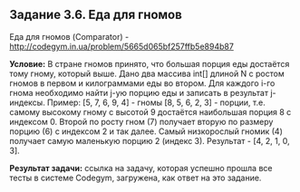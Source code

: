 **Задание 3.6. Еда для гномов**
---------------------
Еда для гномов (Comparator) - http://codegym.in.ua/problem/5665d065bf257ffb5e894b87

**Условие:** В стране гномов принято, что большая порция еды достаётся тому гному, который выше. Дано два массива int[] длиной N с ростом гномов в первом и килограммами еды во втором. Для каждого i-го гнома необходимо найти j-ую порцию еды и записать в результат j-индексы. Пример: [5, 7, 6, 9, 4] - гномы [8, 5, 6, 2, 3] - порции, т.е. самому высокому гному с высотой 9 достаётся наибольшая порция 8 с индексом 0. Второй по росту гном (7) получает вторую по размеру порцию (6) с индексом 2 и так далее. Самый низкорослый гномик (4) получает самую маленькую порцию 2 (индекс 3). Результат - [4, 2, 1, 0, 3].

**Результат задачи:** ссылка на задачу, которая успешно прошла все тесты в системе Codegym, загружена, как ответ на это задание.    